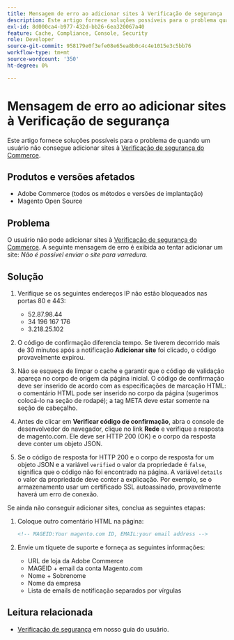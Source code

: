 ```yaml
---
title: Mensagem de erro ao adicionar sites à Verificação de segurança
description: Este artigo fornece soluções possíveis para o problema quando um usuário não consegue adicionar sites à [Verificação de segurança da Commerce](https://account.magento.com/scanner/dashboard/).
exl-id: 8d000ca4-b977-432d-bb26-6ea320067a40
feature: Cache, Compliance, Console, Security
role: Developer
source-git-commit: 958179e0f3efe08e65ea8b0c4c4e1015e3c5bb76
workflow-type: tm+mt
source-wordcount: '350'
ht-degree: 0%

---
```


# Mensagem de erro ao adicionar sites à Verificação de segurança

Este artigo fornece soluções possíveis para o problema de quando um usuário não consegue adicionar sites à [Verificação de segurança do Commerce](https://account.magento.com/scanner/dashboard/).

## Produtos e versões afetados

* Adobe Commerce (todos os métodos e versões de implantação)
* Magento Open Source

## Problema

O usuário não pode adicionar sites à [Verificação de segurança do Commerce](https://account.magento.com/scanner/dashboard/). A seguinte mensagem de erro é exibida ao tentar adicionar um site: *Não é possível enviar o site para varredura.*

## Solução

1. Verifique se os seguintes endereços IP não estão bloqueados nas portas 80 e 443:
   * 52.87.98.44
   * 34 196 167 176
   * 3.218.25.102

1. O código de confirmação diferencia tempo. Se tiverem decorrido mais de 30 minutos após a notificação **Adicionar site** foi clicado, o código provavelmente expirou.
1. Não se esqueça de limpar o cache e garantir que o código de validação apareça no corpo de origem da página inicial. O código de confirmação deve ser inserido de acordo com as especificações de marcação HTML: o comentário HTML pode ser inserido no corpo da página (sugerimos colocá-lo na seção de rodapé); a tag META deve estar somente na seção de cabeçalho.
1. Antes de clicar em **Verificar código de confirmação**, abra o console de desenvolvedor do navegador, clique no link **Rede** e verifique a resposta de magento.com. Ele deve ser HTTP 200 (OK) e o corpo da resposta deve conter um objeto JSON.
1. Se o código de resposta for HTTP 200 e o corpo de resposta for um objeto JSON e a variável `verified` o valor da propriedade é `false`, significa que o código não foi encontrado na página. A variável `details` o valor da propriedade deve conter a explicação. Por exemplo, se o armazenamento usar um certificado SSL autoassinado, provavelmente haverá um erro de conexão.

Se ainda não conseguir adicionar sites, conclua as seguintes etapas:

1. Coloque outro comentário HTML na página:

   ```HTML
   <!-- MAGEID:Your magento.com ID, EMAIL:your email address -->
   ```

1. Envie um tíquete de suporte e forneça as seguintes informações:
   * URL de loja da Adobe Commerce
   * MAGEID + email da conta Magento.com
   * Nome + Sobrenome
   * Nome da empresa
   * Lista de emails de notificação separados por vírgulas

## Leitura relacionada

* [Verificação de segurança](https://docs.magento.com/user-guide/magento/security-scan.html) em nosso guia do usuário.
